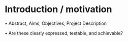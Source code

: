 # Introduction / motivation 

• Abstract, Aims, Objectives, Project Description

• Are these clearly expressed, testable, and achievable?



